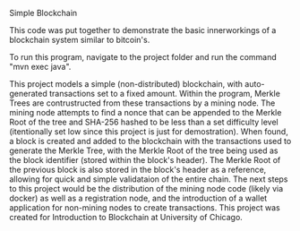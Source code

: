 Simple Blockchain

This code was put together to demonstrate the basic innerworkings of a blockchain system similar to bitcoin's.

To run this program, navigate to the project folder and run the command "mvn exec java". 

This project models a simple (non-distributed) blockchain, with auto-generated transactions set to a fixed amount. Within the program, Merkle Trees are contrustructed from these transactions by a mining node. The mining node attempts to find a nonce that can be appended to the Merkle Root of the tree and SHA-256 hashed to be less than a set difficulty level (itentionally set low since this project is just for demostration). When found, a block is created and added to the blockchain with the transactions used to generate the Merkle Tree, with the Merkle Root of the tree being used as the block identifier (stored within the block's header). The Merkle Root of the previous block is also stored in the block's header as a reference, allowing for quick and simple validataion of the entire chain. The next steps to this project would be the distribution of the mining node code (likely via docker) as well as a registration node, and the introduction of a wallet application for non-mining nodes to create transactions. This project was created for Introduction to Blockchain at University of Chicago.
